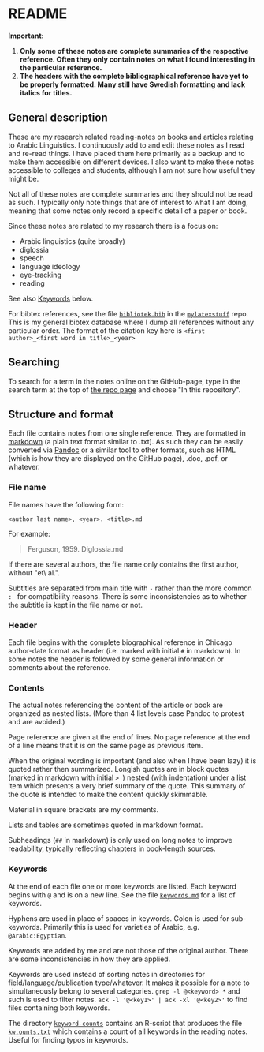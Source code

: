 # README

**Important:**

1. **Only some of these notes are complete summaries of the respective reference. Often they only contain notes on what I found interesting in the particular reference.**
3. **The headers with the complete bibliographical reference have yet to be properly formatted. Many still have Swedish formatting and lack italics for titles.** 


## General description

These are my research related reading-notes on books and articles relating to Arabic Linguistics. I continuously add to and edit these notes as I read and re-read things. I have placed them here primarily as a backup and to make them accessible on different devices. I also want to make these notes accessible to colleges and students, although I am not sure how useful they might be.

Not all of these notes are complete summaries and they should not be read as such. I typically only note things that are of interest to what I am doing, meaning that some notes only record a specific detail of a paper or book.

Since these notes are related to my research there is a focus on:

- Arabic linguistics (quite broadly)
- diglossia
- speech
- language ideology
- eye-tracking
- reading

See also [Keywords](#keywords) below.

For bibtex references, see the file [`bibliotek.bib`](https://github.com/andreasmhallberg/mylatexstuff/blob/master/bibliotek.bib) in the [`mylatexstuff`](https://github.com/andreasmhallberg/mylatexstuff) repo. This is my general bibtex database where I dump all references without any particular order. The format of the citation key here is 
`<first author>_<first word in title>_<year>`

## Searching

To search for a term in the notes online on the GitHub-page, type in the search term at the top of [the repo page](https://github.com/andreasmhallberg/readingnotes) and choose "In this repository".


## Structure and format

Each file contains notes from one single reference. They are formatted in [markdown](https://daringfireball.net/projects/markdown/syntax) (a plain text format similar to .txt). As such they can be easily converted via [Pandoc](http://pandoc.org) or a similar tool to other formats, such as HTML (which is how they are displayed on the GitHub page), .doc, .pdf, or whatever. 

### File name

File names have the following form:

```
<author last name>, <year>. <title>.md
```

For example:

> Ferguson, 1959. Diglossia.md

If there are several authors, the file name only contains the first author, without "et\ al.".

Subtitles are separated from main title with ` - ` rather than the more common `: ` for compatibility reasons. There is some inconsistencies as to whether the subtitle is kept in the file name or not.

### Header

Each file begins with the complete biographical reference in Chicago author-date format as header (i.e. marked with initial `#` in markdown). In some notes the header is followed by some general information or comments about the reference.

### Contents

The actual notes referencing the content of the article or book are organized as nested lists. (More than 4 list levels case Pandoc to protest and are avoided.)

Page reference are given at the end of lines. No page reference at the end of a line means that it is on the same page as previous item.

When the original wording is important (and also when I have been lazy) it is quoted rather then summarized. Longish quotes are in block quotes (marked in markdown with initial `> `) nested (with indentation) under a list item which presents a very brief summary of the quote. This summary of the quote is intended to make the content quickly skimmable.

Material in square brackets are my comments.

Lists and tables are sometimes quoted in markdown format.

Subheadings (`##` in markdown) is only used on long notes to improve readability, typically reflecting chapters in book-length sources.

### Keywords

At the end of each file one or more keywords are listed. Each keyword begins with `@` and is on a new line. See the file [`keywords.md`](https://github.com/andreasmhallberg/readingnotes/blob/master/Keywords.md) for a list of keywords. 

Hyphens are used in place of spaces in keywords. Colon is used for sub-keywords. Primarily this is used for varieties of Arabic, e.g. `@Arabic:Egyptian`.

Keywords are added by me and are not those of the original author. There are some inconsistencies in how they are applied.

Keywords are used instead of sorting notes in directories for field/language/publication type/whatever. It makes it possible for a note to simultaneously belong to several categories. `grep -l @<keyword> *` and such is used to filter notes. `ack -l '@<key1>' | ack -xl '@<key2>'` to find files containing both keywords.

The directory [`keyword-counts`](keyword-counts/) contains an R-script that produces the file [`kw.ounts.txt`](keyword-counts/kw.counts.txt) which contains a count of all keywords in the reading notes. Useful for finding typos in keywords.
